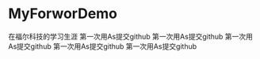 # MyForworDemo
在福尔科技的学习生涯
第一次用As提交github
第一次用As提交github
第一次用As提交github
第一次用As提交github
第一次用As提交github